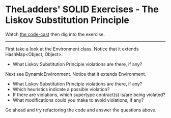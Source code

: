 TheLadders' SOLID Exercises - The Liskov Substitution Principle
===============

Watch [the code-cast](http://www.cleancoders.com/codecast/clean-code-episode-11-p1/show) then dig into the exercise.

---

First take a look at the Environment class. Notice that it extends HashMap<Object, Object>.

* What Liskov Substitution Principle violations are there, if any?

Next see DynamicEnvironment. Notice that it extends Environment.

* What Liskov Substitution Principle violations are there, if any?
* Which heuristics indicate a possible violation?
* If there are violations, which supertype contract(s) is/are being violated?
* What modifications could you make to avoid violations, if any?

Go ahead and try refactoring the code and answer the questions above.
